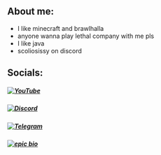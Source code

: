 ## About me:
- I like minecraft and brawlhalla
- anyone wanna play lethal company with me pls 
- I like java
- scoliosissy on discord

## Socials:
##### [![YouTube](https://img.shields.io/badge/YouTube-%23FF0000.svg?logo=YouTube&logoColor=white)](https://www.youtube.com/@scoliosissy/)
##### [![Discord](https://img.shields.io/badge/Discord-%237289DA.svg?logo=discord&logoColor=white)](https://discord.gg/grbT9dmk8w)
##### [![Telegram](https://img.shields.io/badge/Telegram-%230088CC.svg?logo=Telegram&logoColor=white)](https://t.me/escamas1337)
##### [![epic bio](https://img.shields.io/badge/Epic_Bio-%23006600.svg?logo=llvm&logoColor=white)](https://e-z.bio/scale)
